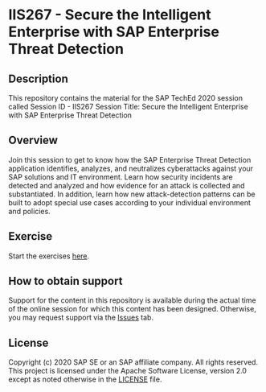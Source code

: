 # IIS267 - Secure the Intelligent Enterprise with SAP Enterprise Threat Detection

## Description

This repository contains the material for the SAP TechEd 2020 session called Session ID - IIS267 
Session Title:
Secure the Intelligent Enterprise with SAP Enterprise Threat Detection

## Overview

Join this session to get to know how the SAP Enterprise Threat Detection application identifies, analyzes, and neutralizes cyberattacks against your SAP solutions and IT environment. Learn how security incidents are detected and analyzed and how evidence for an attack is collected and substantiated. In addition, learn how new attack-detection patterns can be built to adopt special use cases according to your individual environment and policies.


## Exercise
Start the exercises [here](https://github.com/SAP-samples/teched2020-IIS267/blob/main/SAP_ENTERPRISE_THREAT_DETECTION_Exercises_ETD2_1_HandsOnPartnerWorkshop.pdf).
    

## How to obtain support

Support for the content in this repository is available during the actual time of the online session for which this content has been designed. Otherwise, you may request support via the [Issues](../../issues) tab.

## License
Copyright (c) 2020 SAP SE or an SAP affiliate company. All rights reserved. This project is licensed under the Apache Software License, version 2.0 except as noted otherwise in the [LICENSE](LICENSES/Apache-2.0.txt) file.
